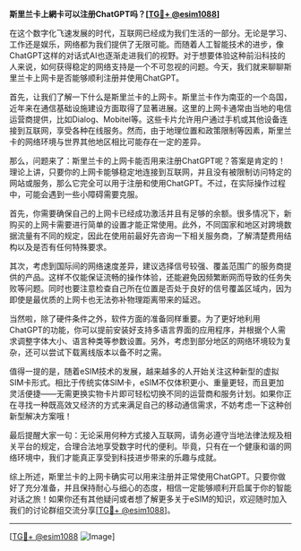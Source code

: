 **斯里兰卡上網卡可以注册ChatGPT吗？[[TG💪+ @esim1088](https://t.me/s/esim1088)]**

在这个数字化飞速发展的时代，互联网已经成为我们生活的一部分。无论是学习、工作还是娱乐，网络都为我们提供了无限可能。而随着人工智能技术的进步，像ChatGPT这样的对话式AI也逐渐走进我们的视野。对于想要体验这种前沿科技的人来说，如何获得稳定的网络支持是一个不可忽视的问题。今天，我们就来聊聊斯里兰卡上网卡是否能够顺利注册并使用ChatGPT。

首先，让我们了解一下什么是斯里兰卡的上网卡。斯里兰卡作为南亚的一个岛国，近年来在通信基础设施建设方面取得了显著进展。这里的上网卡通常由当地的电信运营商提供，比如Dialog、Mobitel等。这些卡片允许用户通过手机或其他设备连接到互联网，享受各种在线服务。然而，由于地理位置和政策限制等因素，斯里兰卡的网络环境与世界其他地区相比可能存在一定的差异。

那么，问题来了：斯里兰卡的上网卡能否用来注册ChatGPT呢？答案是肯定的！理论上讲，只要你的上网卡能够稳定地连接到互联网，并且没有被限制访问特定的网站或服务，那么它完全可以用于注册和使用ChatGPT。不过，在实际操作过程中，可能会遇到一些小障碍需要克服。

首先，你需要确保自己的上网卡已经成功激活并且有足够的余额。很多情况下，新购买的上网卡需要进行简单的设置才能正常使用。此外，不同国家和地区对跨境数据流量有不同的规定，因此在使用前最好先咨询一下相关服务商，了解清楚费用结构以及是否有任何特殊要求。

其次，考虑到国际间的网络速度差异，建议选择信号较强、覆盖范围广的服务商提供的产品。这样不仅能保证流畅的操作体验，还能避免因频繁断网而导致的任务失败等问题。同时也要注意检查自己所在位置是否处于良好的信号覆盖区域内，因为即使是最优质的上网卡也无法弥补物理距离带来的延迟。

当然啦，除了硬件条件之外，软件方面的准备同样重要。为了更好地利用ChatGPT的功能，你可以提前安装好支持多语言界面的应用程序，并根据个人需求调整字体大小、语言种类等参数设置。另外，考虑到部分地区的网络环境较为复杂，还可以尝试下载离线版本以备不时之需。

值得一提的是，随着eSIM技术的发展，越来越多的人开始关注这种新型的虚拟SIM卡形式。相比于传统实体SIM卡，eSIM不仅体积更小、重量更轻，而且更加灵活便捷——无需更换实物卡片即可轻松切换不同的运营商和服务计划。如果你正在寻找一种既高效又经济的方式来满足自己的移动通信需求，不妨考虑一下这种创新型解决方案哦！

最后提醒大家一句：无论采用何种方式接入互联网，请务必遵守当地法律法规及相关平台的规定，合理合法地享受数字时代的便利。毕竟，只有在一个健康和谐的网络环境中，我们才能真正享受到科技进步带来的乐趣与成就。

综上所述，斯里兰卡的上网卡确实可以用来注册并正常使用ChatGPT。只要你做好了充分准备，并且保持耐心与细心的态度，相信一定能够顺利开启属于你的智能对话之旅！如果你还有其他疑问或者想了解更多关于eSIM的知识，欢迎随时加入我们的讨论群组交流分享[[TG💪+ @esim1088](https://t.me/s/esim1088)]。

---

[[TG💪+ @esim1088](https://t.me/s/esim1088) ![Image](https://i.postimg.cc/4NQfJmqS/Snipaste-2025-05-13-00-14-12.png)]
